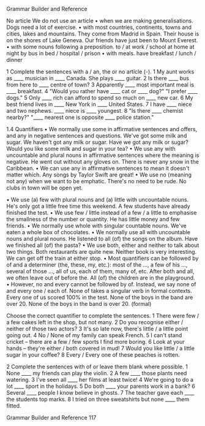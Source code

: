 Grammar Builder and Reference

No article
We do not use an article
• when we are making generalisations.
Dogs need a lot of exercise.
• with most countries, continents, towns and cities, lakes and mountains.
They come from Madrid in Spain.
Their house is on the shores of Lake Geneva.
Our friends have just been to Mount Everest.
• with some nouns following a preposition.
to / at work / school  at home  at night  by bus
in bed / hospital / prison
• with meals.
have breakfast / lunch / dinner

1 Complete the sentences with a / an, the or no article (-).
1 My aunt works as ____ musician in ____ Canada. She plays ____ guitar.
2 Is there ____ bus from here to ____ centre of town?
3 Apparently ____ most important meal is ____ breakfast.
4 "Would you rather have ____ cat or ____ dog?" "I prefer ____ dogs."
5 Only ____ rich can afford to spend so much on ____ new car.
6 My best friend lives in ____ New York in ____ United States.
7 I have ____ niece and two nephews. ____ niece is ____ youngest.
8 "Is there ____ chemist nearby?" "____ nearest one is opposite ____ police station."

1.4 Quantifiers
• We normally use some in affirmative sentences and offers, and any in negative sentences and questions.
We've got some milk and sugar.
We haven't got any milk or sugar.
Have we got any milk or sugar?
Would you like some milk and sugar in your tea?
• We use any with uncountable and plural nouns in affirmative sentences where the meaning is negative.
He went out without any gloves on.
There is never any snow in the Caribbean.
• We can use any in affirmative sentences to mean it doesn't matter which.
Any songs by Taylor Swift are great!
• We use no (meaning not any) when we want to be emphatic.
There's no need to be rude.
No clubs in town will be open yet.

• We use (a) few with plural nouns and (a) little with uncountable nouns.
He's only got a little free time this weekend.
A few students have already finished the test.
• We use few / little instead of a few / a little to emphasise the smallness of the number or quantity.
He has little money and few friends.
• We normally use whole with singular countable nouns.
We've eaten a whole box of chocolates.
• We normally use all with uncountable nouns and plural nouns.
He listened to all (of) the songs on the album.
Have we finished all (of) the pasta?
• We use both, either and neither to talk about two things.
Both restaurants are quite new.
Neither book is very interesting.
We can get off the train at either stop.
• Most quantifiers can be followed by of and a determiner (the, these, my, etc.): most of the ..., a few of his ..., several of those ..., all of us, each of them, many of, etc. After both and all, we often leave out of before the.
All (of) the children are in the playground.
• However, no and every cannot be followed by of. Instead, we say none of and every one / each of. None of takes a singular verb in formal contexts.
Every one of us scored 100% in the test.
None of the boys in the band are over 20.
None of the boys in the band is over 20. (formal)

Choose the correct quantifier to complete the sentences.
1 There were few / a few cakes left in the shop, but not many.
2 Do you recognise either / neither of those two actors?
3 It's so late now, there's little / a little point going out.
4 No / None of my family can speak French.
5 I can't stand cricket – there are a few / few sports I find more boring.
6 Look at your hands – they're either / both covered in mud!
7 Would you like little / a little sugar in your coffee?
8 Every / Every one of these peaches is rotten.

2 Complete the sentences with of or leave them blank where possible.
1 None ____ my friends can play the violin.
2 A few ____ those plants need watering.
3 I've seen all ____ her films at least twice!
4 We're going to do a lot ____ sport in the holidays.
5 Do both ____ your parents work in a bank?
6 Several ____ people I know believe in ghosts.
7 The teacher gave each ____ the students top marks.
8 I tried on three sweatshirts but none ____ them fitted.

Grammar Builder and Reference  117